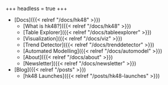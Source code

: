 +++
headless = true
+++

- [Docs]({{< relref "/docs/hk48" >}})
  - [What is hk48?]({{< relref "/docs/hk48" >}})
  - [Table Explorer]({{< relref "/docs/tableexplorer" >}})
  - [Visualization]({{< relref "/docs/viz" >}})
  - [Trend Detector]({{< relref "/docs/trenddetector" >}})
  - [Automated Modelling]({{< relref "/docs/automodel" >}})
  - [About]({{< relref "/docs/about" >}})
  - [Newsletter]({{< relref "/docs/newsletter" >}})
- [Blog]({{< relref "/posts" >}})
  - [hk48 Launches]({{< relref "/posts/hk48-launches" >}})